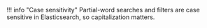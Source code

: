 !!! info "Case sensitivity"
    Partial-word searches and filters are case sensitive in Elasticsearch, so capitalization matters.